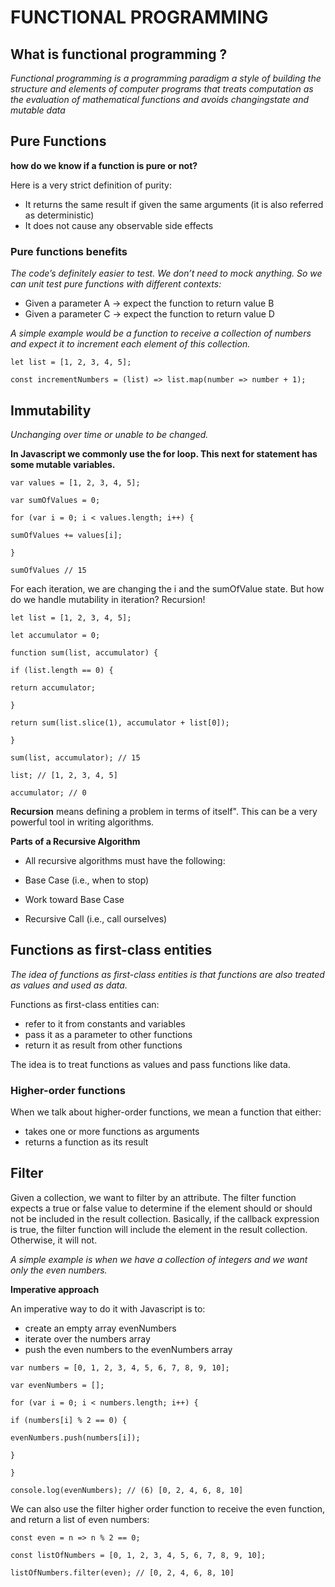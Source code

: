 # FUNCTIONAL PROGRAMMING

## What is functional programming ?

*Functional programming is a programming paradigm  a style of building the structure and elements of computer programs that treats computation as the evaluation of mathematical functions and avoids changingstate and mutable data*

## Pure Functions 

**how do we know if a function is pure or not?**

Here is a very strict definition of purity:
- It returns the same result if given the same arguments (it is also referred as deterministic)
- It does not cause any observable side effects

### Pure functions benefits

*The code’s definitely easier to test. We don’t need to mock anything. So we can unit test pure functions with different contexts:*
- Given a parameter A → expect the function to return value B
- Given a parameter C → expect the function to return value D

*A simple example would be a function to receive a collection of numbers and expect it to increment each element of this collection.*

`let list = [1, 2, 3, 4, 5];`

`const incrementNumbers = (list) => list.map(number => number + 1);`

## Immutability

*Unchanging over time or unable to be changed.*

**In Javascript we commonly use the for loop. This next for statement has some mutable variables.**

`var values = [1, 2, 3, 4, 5];`

`var sumOfValues = 0;`

`for (var i = 0; i < values.length; i++) {`
  
  `sumOfValues += values[i];`

`}`


`sumOfValues // 15`

For each iteration, we are changing the i and the sumOfValue state. But how do we handle mutability in iteration? Recursion!

`let list = [1, 2, 3, 4, 5];`

`let accumulator = 0;`

`function sum(list, accumulator) {`
  
  `if (list.length == 0) {`
    
    return accumulator;
  
  `}`

  `return sum(list.slice(1), accumulator + list[0]);`

`}`

`sum(list, accumulator); // 15`

`list; // [1, 2, 3, 4, 5]`

`accumulator; // 0`

 **Recursion**  means defining a problem in terms of itself". This can be a very powerful tool in writing algorithms.

 **Parts of a Recursive Algorithm**

- All recursive algorithms must have the following:

- Base Case (i.e., when to stop)

- Work toward Base Case

- Recursive Call (i.e., call ourselves)

## Functions as first-class entities

*The idea of functions as first-class entities is that functions are also treated as values and used as data.*

Functions as first-class entities can:

- refer to it from constants and variables
- pass it as a parameter to other functions
- return it as result from other functions

The idea is to treat functions as values and pass functions like data. 
### Higher-order functions

When we talk about higher-order functions, we mean a function that either:
- takes one or more functions as arguments
- returns a function as its result

## Filter

Given a collection, we want to filter by an attribute. The filter function expects a true or false value to determine if the element should or should not be included in the result collection.
 Basically, if the callback expression is true, the filter function will include the element in the result collection. Otherwise, it will not.

*A simple example is when we have a collection of integers and we want only the even numbers.*

**Imperative approach**

An imperative way to do it with Javascript is to:

- create an empty array evenNumbers
- iterate over the numbers array
- push the even numbers to the evenNumbers array

`var numbers = [0, 1, 2, 3, 4, 5, 6, 7, 8, 9, 10];`

`var evenNumbers = [];`

`for (var i = 0; i < numbers.length; i++) {`

  `if (numbers[i] % 2 == 0) {`
    
    evenNumbers.push(numbers[i]);
  
  `}`

`}`

`console.log(evenNumbers); // (6) [0, 2, 4, 6, 8, 10]`

We can also use the filter higher order function to receive the even function, and return a list of even numbers:

`const even = n => n % 2 == 0;`

`const listOfNumbers = [0, 1, 2, 3, 4, 5, 6, 7, 8, 9, 10];`

`listOfNumbers.filter(even); // [0, 2, 4, 6, 8, 10]`






